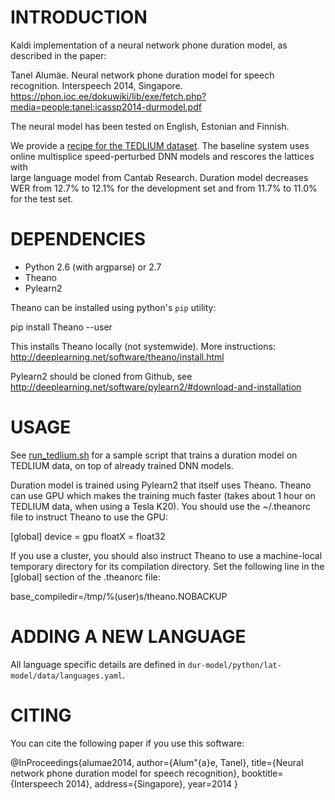 INTRODUCTION
============

Kaldi implementation of a neural network phone duration model, as described in
the paper:

Tanel Alumäe. Neural network phone duration model for speech recognition. 
Interspeech 2014, Singapore.
https://phon.ioc.ee/dokuwiki/lib/exe/fetch.php?media=people:tanel:icassp2014-durmodel.pdf

The neural model has been tested on English, Estonian and Finnish.

We provide a [recipe for the TEDLIUM dataset](run_tedlium.sh). The baseline system uses online 
multisplice speed-perturbed DNN models and rescores the lattices with  
large language model from Cantab Research. Duration model decreases 
WER from 12.7% to 12.1% for the development
set and from 11.7% to 11.0% for the test set.


DEPENDENCIES
============

  * Python 2.6 (with argparse) or 2.7
  * Theano
  * Pylearn2
  
Theano can be installed using python's `pip` utility:

pip install Theano --user

This installs Theano locally (not systemwide). More instructions: 
http://deeplearning.net/software/theano/install.html

Pylearn2 should be cloned from Github, see 
http://deeplearning.net/software/pylearn2/#download-and-installation
  
  
USAGE
=====

See [run_tedlium.sh](run_tedlium.sh) for a sample script that trains a duration model
on TEDLIUM data, on top of already trained DNN models. 

Duration model is trained using Pylearn2 that itself uses Theano. Theano
can use GPU which makes the training much faster (takes about 1 hour on
TEDLIUM data, when using a Tesla K20). You should use the ~/.theanorc 
file to instruct Theano to use the GPU:

[global]
device = gpu 
floatX = float32

If you use a cluster, you should also instruct Theano to use a 
machine-local temporary directory for its compilation directory. Set the
following line in the [global] section of the .theanorc file:

base_compiledir=/tmp/%(user)s/theano.NOBACKUP


ADDING A NEW LANGUAGE
=====================

All language specific details are defined in `dur-model/python/lat-model/data/languages.yaml`.

CITING
======

You can cite the following paper if you use this software:

@InProceedings{alumae2014,
  author={Alum\"{a}e, Tanel},
  title={Neural network phone duration model for speech recognition},
  booktitle={Interspeech 2014},
  address={Singapore},
  year=2014
}
